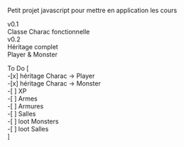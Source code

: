 Petit projet javascript pour mettre en application les cours

v0.1  
    Classe Charac fonctionnelle  
v0.2  
    Héritage complet  
    Player & Monster  

To Do
    [   
       -[x] héritage Charac -> Player  
       -[x] héritage Charac -> Monster  
       -[ ] XP  
       -[ ] Armes  
       -[ ] Armures  
       -[ ] Salles  
       -[ ] loot Monsters  
       -[ ] loot Salles  
    ]